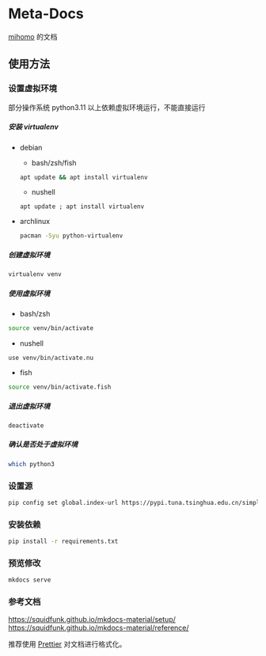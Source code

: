 # Meta-Docs

[mihomo](https://github.com/MetaCubeX/mihomo/tree/Alpha) 的文档

## 使用方法

### 设置虚拟环境

部分操作系统 python3.11 以上依赖虚拟环境运行，不能直接运行

##### 安装 virtualenv

* debian
  * bash/zsh/fish

  ```bash
  apt update && apt install virtualenv
  ```

  * nushell

  ```nushell
  apt update ; apt install virtualenv
  ```

* archlinux

  ```bash
  pacman -Syu python-virtualenv
  ```

##### 创建虚拟环境

```bash
virtualenv venv
```

##### 使用虚拟环境

* bash/zsh

```bash
source venv/bin/activate
```

* nushell

```nushell
use venv/bin/activate.nu
```

* fish

```bash
source venv/bin/activate.fish
```

##### 退出虚拟环境

```bash
deactivate
```

##### 确认是否处于虚拟环境

```bash
which python3
```

### 设置源

```bash
pip config set global.index-url https://pypi.tuna.tsinghua.edu.cn/simple
```

### 安装依赖

```bash
pip install -r requirements.txt
```

### 预览修改

```bash
mkdocs serve
```

### 参考文档

<https://squidfunk.github.io/mkdocs-material/setup/>
<https://squidfunk.github.io/mkdocs-material/reference/>

推荐使用 [Prettier](https://marketplace.visualstudio.com/items?itemName=esbenp.prettier-vscode) 对文档进行格式化。
